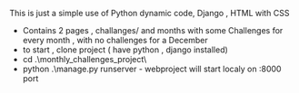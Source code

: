 This is just a simple use of Python dynamic code, Django  , HTML with CSS 
 - Contains 2 pages , challanges/ and months with some Challenges for every month , with no challenges for a December
 - to start , clone project ( have python , django installed)
 -  cd .\monthly_challenges_project\
 - python .\manage.py runserver - webproject will start localy on :8000 port
